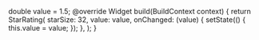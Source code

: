 double value = 1.5;
@override
Widget build(BuildContext context) {
return StarRating(
starSize: 32,
value: value,
onChanged: (value) {
setState(() {
this.value = value;
});
},
);
}
